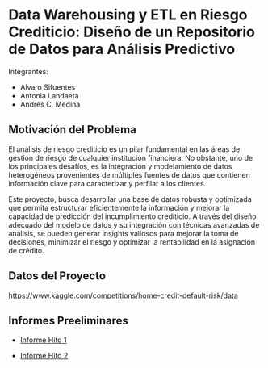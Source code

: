 # Data Warehousing y ETL en Riesgo Crediticio: Diseño de un Repositorio de Datos para Análisis Predictivo

Integrantes: 

* Alvaro Sifuentes 
* Antonia Landaeta 
* Andrés C. Medina 

## Motivación del Problema 

El análisis de riesgo crediticio es un pilar fundamental en las áreas de gestión de riesgo de cualquier institución financiera. No obstante, uno de los principales desafíos, es la integración y modelamiento de datos heterogéneos provenientes de múltiples fuentes de datos que contienen información clave para caracterizar y perfilar a los clientes. 

Este proyecto, busca desarrollar una base de datos robusta y optimizada que permita estructurar eficientemente la información y mejorar la capacidad de predicción del incumplimiento crediticio. A través del diseño adecuado del modelo de datos y su integración con técnicas avanzadas de análisis, se pueden generar insights valiosos para mejorar la toma de decisiones, minimizar el riesgo y optimizar la rentabilidad en la asignación de crédito.


## Datos del Proyecto

https://www.kaggle.com/competitions/home-credit-default-risk/data

## Informes Preeliminares 

* [Informe Hito 1](https://docs.google.com/document/d/1NiWps0vU5eefkk00ThP50pLvruz2rN0-2IignuYR3lg/edit?tab=t.0)
    
* [Informe Hito 2](https://docs.google.com/document/d/16_Tsoz6YOF3phLuIcAvZKqXXNho19iqCTfDtzc2KXY0/edit?tab=t.0) 
